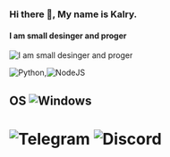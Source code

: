### Hi there 👋, My name is Kalry.
#### I am small desinger and proger
![I am small desinger and proger](https://img.shields.io/badge/small_designer_and_python_node_js_programmer_2-_years_old_suffers_from_schizophrenia_not_real-green)

![Python](https://img.shields.io/badge/python-3670A0?style=for-the-badge&logo=python&logoColor=ffdd54),![NodeJS](https://img.shields.io/badge/node.js-6DA55F?style=for-the-badge&logo=node.js&logoColor=white)
## OS ![Windows](https://img.shields.io/badge/Windows-0078D6?style=for-the-badge&logo=windows&logoColor=white)

# ![Telegram](https://img.shields.io/badge/nope-2CA5E0?style=for-the-badge&logo=telegram&logoColor=white) ![Discord](https://img.shields.io/badge/kalry-%235865F2.svg?style=for-the-badge&logo=discord&logoColor=white)
